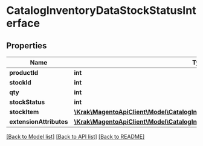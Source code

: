# CatalogInventoryDataStockStatusInterface

## Properties
Name | Type | Description | Notes
------------ | ------------- | ------------- | -------------
**productId** | **int** |  | 
**stockId** | **int** |  | 
**qty** | **int** |  | 
**stockStatus** | **int** |  | 
**stockItem** | [**\Krak\MagentoApiClient\Model\CatalogInventoryDataStockItemInterface**](CatalogInventoryDataStockItemInterface.md) |  | 
**extensionAttributes** | [**\Krak\MagentoApiClient\Model\CatalogInventoryDataStockStatusExtensionInterface**](CatalogInventoryDataStockStatusExtensionInterface.md) |  | [optional] 

[[Back to Model list]](../README.md#documentation-for-models) [[Back to API list]](../README.md#documentation-for-api-endpoints) [[Back to README]](../README.md)


